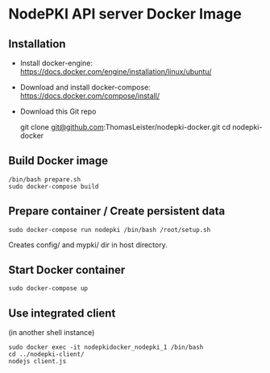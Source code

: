 # NodePKI API server Docker Image

## Installation

* Install docker-engine: https://docs.docker.com/engine/installation/linux/ubuntu/
* Download and install docker-compose: https://docs.docker.com/compose/install/
* Download this Git repo


    git clone git@github.com:ThomasLeister/nodepki-docker.git
    cd nodepki-docker

## Build Docker image

    /bin/bash prepare.sh
    sudo docker-compose build

## Prepare container / Create persistent data

    sudo docker-compose run nodepki /bin/bash /root/setup.sh

Creates config/ and mypki/ dir in host directory.

## Start Docker container

    sudo docker-compose up

## Use integrated client

(in another shell instance)

    sudo docker exec -it nodepkidocker_nodepki_1 /bin/bash
    cd ../nodepki-client/
    nodejs client.js
